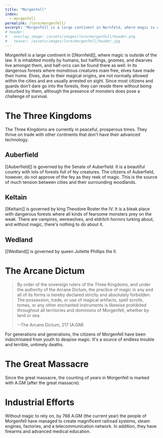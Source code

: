 ```yaml
---
title: "Morgenfell"
index:
  - morgenfell
permalink: /lore/morgenfell/
excerpt: "Morgenfell is a large continent in Nornfeld, where magic is outside of the law."
# header:
#   overlay_image: /assets/images/lore/morgenfell/header.png
#   teaser: /assets/images/lore/morgenfell/header.jpg
---
```

Morgenfell is a large continent in [[Nornfeld]], where magic is outside of the law. It is inhabited mostly by humans, but halflings, gnomes, and dwarves live amongst them, and half-orcs can be found there as well. In its dangerous forests where monstrous creatures roam free, elves have made their home. Elves, due to their magical origins, are not normally allowed within the cities and are usually arrested on sight. Since most citizens and guards don't dare go into the forests, they can reside there without being disturbed by them, although the presence of monsters does pose a challenge of survival.

# The Three Kingdoms
The Three Kingdoms are currently in peaceful, prosperous times. They thrive on trade with other continents that don't have their advanced technology.

## Auberfield
[[Auberfield]] is governed by the Senate of Auberfield. It is a beautiful country with lots of forests full of fey creatures. The citizens of Auberfield, however, do not approve of the fey as they reek of magic. This is the source of much tension between cities and their surrounding woodlands.

## Keltain
[[Keltain]] is governed by king Theodore Roster the IV. It is a bleak place with dangerous forests where all kinds of fearsome monsters prey on the weak. There are vampires, werewolves, and eldritch horrors lurking about, and without magic, there's nothing to do about it.

## Wedland
[[Wedland]] is governed by queen Juliette Phillips the II.

# The Arcane Dictum
> By order of the sovereign rulers of the Three Kingdoms, and under the authority of the Arcane Dictum, the practice of magic in any and all of its forms is hereby declared strictly and absolutely forbidden. The possession, trade, or use of magical artifacts, spell scrolls, tomes, or any other enchanted instruments is likewise prohibited throughout all territories and dominions of Morgenfell, whether by land or sea.
>
> --The Arcane Dictum, 217 (A.GM)

For generations and generations, the citizens of Morgenfell have been indoctrinated from youth to despise magic. It's a source of endless trouble and terrible, untimely deaths.

# The Great Massacre
Since the great massacre, the counting of years in Morgenfell is marked with A.GM (after the great massacre).

# Industrial Efforts 
Without magic to rely on, by 768 A.GM (the current year) the people of Morgenfell have managed to create magnificent railroad systems, steam engines, factories, and a telecommunication network. In addition, they have firearms and advanced medical education.